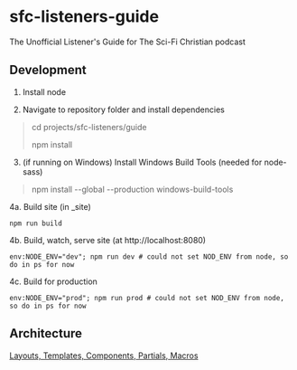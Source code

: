 # sfc-listeners-guide
The Unofficial Listener's Guide for The Sci-Fi Christian podcast

## Development

1. Install node

2. Navigate to repository folder and install dependencies

> cd projects/sfc-listeners/guide
> 
> npm install

3. (if running on Windows) Install Windows Build Tools (needed for node-sass)

> npm install --global --production windows-build-tools

4a. Build site (in _site)

```shell
npm run build
```

4b. Build, watch, serve site (at http://localhost:8080)

```shell
env:NODE_ENV="dev"; npm run dev # could not set NOD_ENV from node, so do in ps for now
```

4c. Build for production

```shell
env:NODE_ENV="prod"; npm run prod # could not set NOD_ENV from node, so do in ps for now
```

## Architecture
[Layouts, Templates, Components, Partials, Macros](https://css-tricks.com/component-led-design-patterns-nunjucks-grunt/)